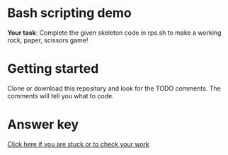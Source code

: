 # Bash scripting demo

**Your task**: Complete the given skeleton code in rps.sh to make a working rock, paper, scissors game!

# Getting started

Clone or download this repository and look for the TODO comments. The comments will tell you what to code.

# Answer key

[Click here if you are stuck or to check your work](https://gist.github.com/AnakinTrotter/f0976b009291cb6d28d73e5fa19143e0)